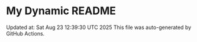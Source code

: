 # My Dynamic README
Updated at: Sat Aug 23 12:39:30 UTC 2025
This file was auto-generated by GitHub Actions.
